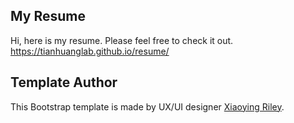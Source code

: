 ## My Resume

Hi, here is my resume. Please feel free to check it out.
https://tianhuanglab.github.io/resume/

## Template Author
This Bootstrap template is made by UX/UI designer [Xiaoying Riley](https://twitter.com/3rdwave_themes).

